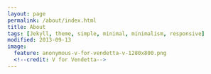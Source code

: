 ```yaml
---
layout: page
permalink: /about/index.html
title: About 
tags: [Jekyll, theme, simple, minimal, minimalism, responsive]
modified: 2013-09-13
image:
  feature: anonymous-v-for-vendetta-v-1280x800.png
  <!--credit: V for Vendetta-->
---
```

<script
data-name="rajanand02"
data-modules="base,details,stats,repos,eventsStatis,orgs"
data-reposNum="10"
src="http://nodejs.in/octocard/bin/octocard.js">
</script>
